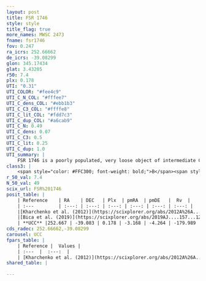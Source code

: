 ```yaml
---
layout: post
title: FSR 1746
style: style
title_flag: true
more_names: MWSC 2473
fname: fsr1746
fov: 0.247
ra_icrs: 252.66662
de_icrs: -39.08299
glon: 345.17434
glat: 3.43205
r50: 7.4
plx: 0.178
UTI: "0.31"
UTI_COLOR: "#fee4c9"
UTI_C_N_COL: "#fffee7"
UTI_C_dens_COL: "#ebb1b3"
UTI_C_C3_COL: "#ffffe8"
UTI_C_lit_COL: "#fdd7c3"
UTI_C_dup_COL: "#a6cab9"
UTI_C_N: 0.49
UTI_C_dens: 0.07
UTI_C_C3: 0.5
UTI_C_lit: 0.25
UTI_C_dup: 1.0
UTI_summary: |
    FSR 1746 is a poorly populated, very loose object of intermediate C3 quality. It is poorly studied in the literature, with no articles listed in the last 6 years.
class3: |
    <span style="color: #FFC300; font-weight: bold;">B</span><span style="color: #FFC300; font-weight: bold;">B</span>
r_50_val: 7.4
N_50_val: 49
scix_url: FSR%201746
posit_table: |
    | Reference    | RA    | DEC   | Plx  | pmRA  | pmDE   |  Rv  |
    | :---         | :---: | :---: | :---: | :---: | :---: | :---: |
    |[Kharchenko et al. (2012)](https://scixplorer.org/abs/2012A%26A...543A.156K) | 252.675 | -39.08 | -- | 2.82 | -0.19 | -- |
    |[Bica et al. (2019)](https://scixplorer.org/abs/2019AJ....157...12B) | 252.679 | -39.083 | -- | -- | -- | -- |
    | **UCC** |252.667 | -39.083 | 0.178 | -3.168 | -4.264 | -179.989 | 
cds_radec: 252.66662,-39.08299
carousel: UCC
fpars_table: |
    | Reference |  Values |
    | :---  |  :---:  |
    | [Kharchenko et al. (2012)](https://scixplorer.org/abs/2012A%26A...543A.156K) | `e_bv=0.729, distance=4103, log_age=9.3` |
shared_table: |
    
---
```

